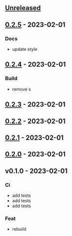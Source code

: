 <a name="unreleased"></a>
## [Unreleased]


<a name="0.2.5"></a>
## [0.2.5] - 2023-02-01
### Docs
- update style


<a name="0.2.4"></a>
## [0.2.4] - 2023-02-01
### Build
- remove s


<a name="0.2.3"></a>
## [0.2.3] - 2023-02-01

<a name="0.2.2"></a>
## [0.2.2] - 2023-02-01

<a name="0.2.1"></a>
## [0.2.1] - 2023-02-01

<a name="0.2.0"></a>
## [0.2.0] - 2023-02-01

<a name="v0.1.0"></a>
## v0.1.0 - 2023-02-01
### Ci
- add tests
- add tests
- add tests

### Feat
- rebuild


[Unreleased]: /compare/0.2.5...HEAD
[0.2.5]: /compare/0.2.4...0.2.5
[0.2.4]: /compare/0.2.3...0.2.4
[0.2.3]: /compare/0.2.2...0.2.3
[0.2.2]: /compare/0.2.1...0.2.2
[0.2.1]: /compare/0.2.0...0.2.1
[0.2.0]: /compare/v0.1.0...0.2.0
